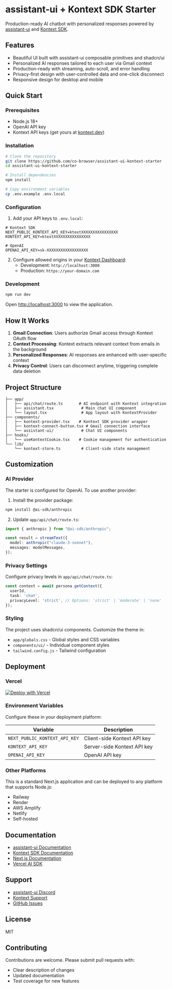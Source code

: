 # assistant-ui + Kontext SDK Starter

Production-ready AI chatbot with personalized responses powered by [assistant-ui](https://www.assistant-ui.com) and [Kontext SDK](https://kontext.dev).

## Features

- Beautiful UI built with assistant-ui composable primitives and shadcn/ui
- Personalized AI responses tailored to each user via Gmail context
- Production-ready with streaming, auto-scroll, and error handling
- Privacy-first design with user-controlled data and one-click disconnect
- Responsive design for desktop and mobile

## Quick Start

### Prerequisites

- Node.js 18+ 
- OpenAI API key
- Kontext API keys (get yours at [kontext.dev](https://kontext.dev))

### Installation

```bash
# Clone the repository
git clone https://github.com/co-browser/assistant-ui-kontext-starter
cd assistant-ui-kontext-starter

# Install dependencies
npm install

# Copy environment variables
cp .env.example .env.local
```

### Configuration

1. Add your API keys to `.env.local`:

```env
# Kontext SDK
NEXT_PUBLIC_KONTEXT_API_KEY=ktextXXXXXXXXXXXXXXXX
KONTEXT_API_KEY=ktextXXXXXXXXXXXXXXXX

# OpenAI
OPENAI_API_KEY=sk-XXXXXXXXXXXXXXXXXX
```

2. Configure allowed origins in your [Kontext Dashboard](https://app.kontext.dev):
   - Development: `http://localhost:3000`
   - Production: `https://your-domain.com`

### Development

```bash
npm run dev
```

Open [http://localhost:3000](http://localhost:3000) to view the application.

## How It Works

1. **Gmail Connection**: Users authorize Gmail access through Kontext OAuth flow
2. **Context Processing**: Kontext extracts relevant context from emails in the background
3. **Personalized Responses**: AI responses are enhanced with user-specific context
4. **Privacy Control**: Users can disconnect anytime, triggering complete data deletion

## Project Structure

```text
├── app/
│   ├── api/chat/route.ts       # AI endpoint with Kontext integration
│   ├── assistant.tsx            # Main chat UI component
│   └── layout.tsx               # App layout with KontextProvider
├── components/
│   ├── kontext-provider.tsx    # Kontext SDK provider wrapper
│   ├── kontext-connect-button.tsx # Gmail connection interface
│   └── assistant-ui/            # Chat UI components
├── hooks/
│   └── useKontextCookie.tsx    # Cookie management for authentication
└── lib/
    └── kontext-store.ts         # Client-side state management
```

## Customization

### AI Provider

The starter is configured for OpenAI. To use another provider:

1. Install the provider package:
```bash
npm install @ai-sdk/anthropic
```

2. Update `app/api/chat/route.ts`:
```typescript
import { anthropic } from "@ai-sdk/anthropic";

const result = streamText({
  model: anthropic("claude-3-sonnet"),
  messages: modelMessages,
});
```

### Privacy Settings

Configure privacy levels in `app/api/chat/route.ts`:

```typescript
const context = await persona.getContext({
  userId,
  task: 'chat',
  privacyLevel: 'strict', // Options: 'strict' | 'moderate' | 'none'
});
```

### Styling

The project uses shadcn/ui components. Customize the theme in:

- `app/globals.css` - Global styles and CSS variables
- `components/ui/` - Individual component styles
- `tailwind.config.js` - Tailwind configuration

## Deployment

### Vercel

[![Deploy with Vercel](https://vercel.com/button)](https://vercel.com/new/clone?repository-url=https://github.com/[YOUR-REPO]/assistant-ui-kontext-starter&env=NEXT_PUBLIC_KONTEXT_API_KEY,KONTEXT_API_KEY,OPENAI_API_KEY)

### Environment Variables

Configure these in your deployment platform:

| Variable | Description |
|----------|-------------|
| `NEXT_PUBLIC_KONTEXT_API_KEY` | Client-side Kontext API key |
| `KONTEXT_API_KEY` | Server-side Kontext API key |
| `OPENAI_API_KEY` | OpenAI API key |

### Other Platforms

This is a standard Next.js application and can be deployed to any platform that supports Node.js:

- Railway
- Render
- AWS Amplify
- Netlify
- Self-hosted

## Documentation

- [assistant-ui Documentation](https://www.assistant-ui.com/docs)
- [Kontext SDK Documentation](https://docs.kontext.dev)
- [Next.js Documentation](https://nextjs.org/docs)
- [Vercel AI SDK](https://sdk.vercel.ai/docs)

## Support

- [assistant-ui Discord](https://discord.gg/assistant-ui)
- [Kontext Support](https://kontext.dev/support)
- [GitHub Issues](https://github.com/[YOUR-REPO]/assistant-ui-kontext-starter/issues)

## License

MIT

## Contributing

Contributions are welcome. Please submit pull requests with:

- Clear description of changes
- Updated documentation
- Test coverage for new features